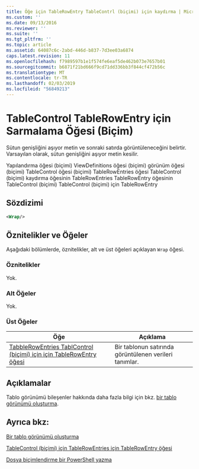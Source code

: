 ```yaml
---
title: Öğe için TableRowEntry TableContrl (biçimi) için kaydırma | Microsoft Docs
ms.custom: ''
ms.date: 09/13/2016
ms.reviewer: ''
ms.suite: ''
ms.tgt_pltfrm: ''
ms.topic: article
ms.assetid: 64087c6c-2abd-446d-b837-7d3ee03a6874
caps.latest.revision: 11
ms.openlocfilehash: f7989597b1e1f574fe6eaf5de462b073e7657b01
ms.sourcegitcommit: b6871f21bd666f9cd71dd336bb3f844cf472b56c
ms.translationtype: MT
ms.contentlocale: tr-TR
ms.lasthandoff: 02/03/2019
ms.locfileid: "56849213"
---
```

# <a name="wrap-element-for-tablerowentry-for-tablecontrl--format"></a>TableControl TableRowEntry için Sarmalama Öğesi (Biçim)

Sütun genişliğini aşıyor metin ve sonraki satırda görüntüleneceğini belirtir. Varsayılan olarak, sütun genişliğini aşıyor metin kesilir.

Yapılandırma öğesi (biçimi) ViewDefinitions öğesi (biçimi) görünüm öğesi (biçimi) TableControl öğesi (biçimi) TableRowEntries öğesi TableControl (biçimi) kaydırma öğesinin TableRowEntries TableRowEntry öğesinin TableControl (biçimi) TableControl (biçimi) için TableRowEntry

## <a name="syntax"></a>Sözdizimi

```xml
<Wrap/>
```

## <a name="attributes-and-elements"></a>Öznitelikler ve Öğeler

Aşağıdaki bölümlerde, öznitelikler, alt ve üst öğeleri açıklayan `Wrap` öğesi.

### <a name="attributes"></a>Öznitelikler

Yok.

### <a name="child-elements"></a>Alt Öğeler

Yok.

### <a name="parent-elements"></a>Üst Öğeler

|Öğe|Açıklama|
|-------------|-----------------|
|[TabbleRowEntries TablControl (biçimi) için için TableRowEntry öğesi](./tablerowentry-element-for-tablerowentroes-for-tablecontrol-format.md)|Bir tablonun satırında görüntülenen verileri tanımlar.|

## <a name="remarks"></a>Açıklamalar

Tablo görünümü bileşenler hakkında daha fazla bilgi için bkz. [bir tablo görünümü oluşturma](./creating-a-table-view.md).

## <a name="see-also"></a>Ayrıca bkz:

[Bir tablo görünümü oluşturma](./creating-a-table-view.md)

[TableControl (biçimi) için TableRowEntries için TableRowEntry öğesi](./tablerowentry-element-for-tablerowentroes-for-tablecontrol-format.md)

[Dosya biçimlendirme bir PowerShell yazma](./writing-a-powershell-formatting-file.md)
